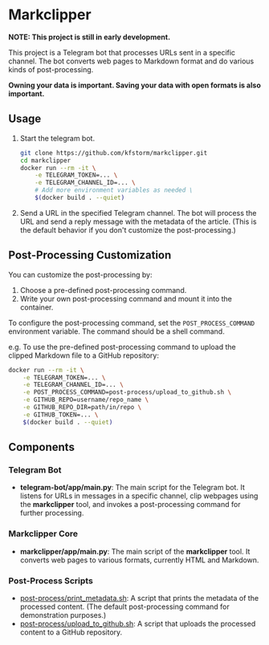 # Markclipper

**NOTE: This project is still in early development.**

This project is a Telegram bot that processes URLs sent in a specific channel. The bot converts web pages to Markdown format and do various kinds of post-processing.

**Owning your data is important. Saving your data with open formats is also important.**

## Usage

1. Start the telegram bot.

    ```sh
    git clone https://github.com/kfstorm/markclipper.git
    cd markclipper
    docker run --rm -it \
        -e TELEGRAM_TOKEN=... \
        -e TELEGRAM_CHANNEL_ID=... \
        # Add more environment variables as needed \
        $(docker build . --quiet)
    ```

2. Send a URL in the specified Telegram channel. The bot will process the URL and send a reply message with the metadata of the article. (This is the default behavior if you don't customize the post-processing.)

## Post-Processing Customization

You can customize the post-processing by:

1. Choose a pre-defined post-processing command.
2. Write your own post-processing command and mount it into the container.

To configure the post-processing command, set the `POST_PROCESS_COMMAND` environment variable. The command should be a shell command.

e.g. To use the pre-defined post-processing command to upload the clipped Markdown file to a GitHub repository:

```sh
docker run --rm -it \
    -e TELEGRAM_TOKEN=... \
    -e TELEGRAM_CHANNEL_ID=... \
    -e POST_PROCESS_COMMAND=post-process/upload_to_github.sh \
    -e GITHUB_REPO=username/repo_name \
    -e GITHUB_REPO_DIR=path/in/repo \
    -e GITHUB_TOKEN=... \
    $(docker build . --quiet)
```

## Components

### Telegram Bot

- **telegram-bot/app/main.py**: The main script for the Telegram bot. It listens for URLs in messages in a specific channel, clip webpages using the **markclipper** tool, and invokes a post-processing command for further processing.

### Markclipper Core

- **markclipper/app/main.py**: The main script of the **markclipper** tool. It converts web pages to various formats, currently HTML and Markdown.

### Post-Process Scripts

- [post-process/print_metadata.sh](process/print_metadata.sh): A script that prints the metadata of the processed content. (The default post-processing command for demonstration purposes.)
- [post-process/upload_to_github.sh](post-process/upload_to_github.sh): A script that uploads the processed content to a GitHub repository.
